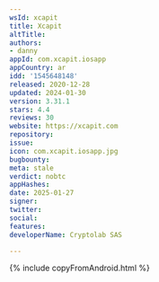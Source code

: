 ```yaml
---
wsId: xcapit
title: Xcapit
altTitle: 
authors:
- danny
appId: com.xcapit.iosapp
appCountry: ar
idd: '1545648148'
released: 2020-12-28
updated: 2024-01-30
version: 3.31.1
stars: 4.4
reviews: 30
website: https://xcapit.com
repository: 
issue: 
icon: com.xcapit.iosapp.jpg
bugbounty: 
meta: stale
verdict: nobtc
appHashes: 
date: 2025-01-27
signer: 
twitter: 
social: 
features: 
developerName: Cryptolab SAS

---
```


{% include copyFromAndroid.html %}
